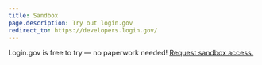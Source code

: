 ```yaml
---
title: Sandbox
page.description: Try out login.gov
redirect_to: https://developers.login.gov/
---
```


Login.gov is free to try — no paperwork needed! <a href="https://share.hsforms.com/16DIoo--rTU2xbNW1MShkBg3ak9e" target="_blank">Request sandbox access.</a>
